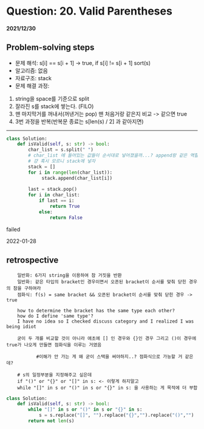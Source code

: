 # Question: 20. Valid Parentheses
#### 2021/12/30


## Problem-solving steps
* 문제 해석: s[i] == s[i + 1] -> true, if s[i] != s[i + 1] sort(s) 
* 알고리즘: 없음
* 자료구조: stack
* 문제 해결 과정:  
1. string을 space를 기준으로 split
2. 잘라진 s를 stack에 쌓는다. (FILO)
3. 맨 마지막거를 꺼내서(꺼낸거는 pop) 맨 처음거랑 같은지 비교 -> 같으면 true
4. 3번 과정을 반복(반복문 종료는 s[len(s) / 2] 과 같아지면)



---
```python
class Solution:
    def isValid(self, s: str) -> bool:
        char_list = s.split(" ")
        # char_list 에 들어있는 값들이 순서대로 넣어졌을까...? append랑 같은 역할 하려나?
        # 걍 혹시 모르니 stack에 넣자
        stack = []
        for i in range(len(char_list)):
             stack.append(char_list[i])
            
        last = stack.pop()
        for i in char_list:
            if last == i:
                return True
            else:
                return False
```
failed

2022-01-28
## retrospective

        일반화: 6가지 string을 이용하여 참 거짓을 반환  
        일반화: 같은 타입의 bracket인 경우이면서 오픈된 bracket이 순서를 맞춰 닫힌 경우의 참을 구하여라  
        점화식: f(s) = same bracket && 오픈된 bracket이 순서를 맞춰 닫힌 경우 -> true  
        
        how to determine the bracket has the same type each other?  
        how do I define 'same type'?  
        I have no idea so I checked discuss category and I realized I was being idiot
  
        굳이 두 개를 비교할 것이 아니라 애초에 [] 인 경우와 {}인 경우 그리고 ()이 경우에 true가 나오게 만들면 점화식을 이루는 거였음
        
               #이해가 안 가는 게 왜 굳이 스택을 써야하지..? 점화식으로 가능할 거 같은데?
        
        # s의 일정부분을 지정해주고 싶은데
        if "()" or "{}" or "[]" in s: <- 이렇게 하지말고  
        while "[]" in s or "()" in s or "{}" in s: 을 사용하는 게 목적에 더 부합  
        
```python
class Solution:
    def isValid(self, s: str) -> bool:
        while "[]" in s or "()" in s or "{}" in s:
            s = s.replace("[]", "").replace("{}","").replace("()","")
        return not len(s)
```
        
 
            
            
            
            
            
           
        
        
        
        

